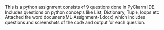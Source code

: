 This is a python assignment consists of 9 questions done in PyCharm IDE.
Includes questions on python concepts like List, Dictionary, Tuple, loops etc
Attached the word document(ML-Assignment-1.docx) which includes questions and screenshots of the code and output for each question.
